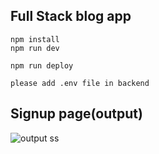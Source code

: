 ## Full Stack blog app
```
npm install
npm run dev
```

```
npm run deploy

please add .env file in backend

```
## Signup page(output)

![output ss](https://github.com/dinbandhu12/fullstack_blogapp/assets/74874773/ca8832f8-5823-4e90-9288-13400a73789b)

